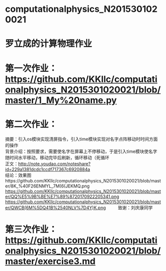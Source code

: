 # computationalphysics_N2015301020021
# 罗立成的计算物理作业
# 第一次作业：https://github.com/KKllc/computationalphysics_N2015301020021/blob/master/1_My%20name.py
# 第二次作业：   
摘要：引入os模块实现清屏指令，引入time模块实现对名字点阵移动时时间方面的操作  
背景介绍：按照要求，需要使名字在屏幕上不停移动，于是引入time模块使名字随时间水平移动，移动完毕后刷新，循环移动（死循环  
正文：http://note.youdao.com/noteshare?id=229a1381dcdc1ccdf717367c6920884a  
结论：效果图https://github.com/KKllc/computationalphysics_N2015301020021/blob/master/8K_%40F26ENMYL_7M(6(JEKMQ.png  
https://github.com/KKllc/computationalphysics_N2015301020021/blob/master/QQ%E5%9B%BE%E7%89%8720170922205341.png
       https://github.com/KKllc/computationalphysics_N2015301020021/blob/master/QWCB(6M%5DQ41B%2540NLV%7D4Y)K.png
          致谢：刘庆康同学
# 第三次作业：https://github.com/KKllc/computationalphysics_N2015301020021/blob/master/exercise3.md
